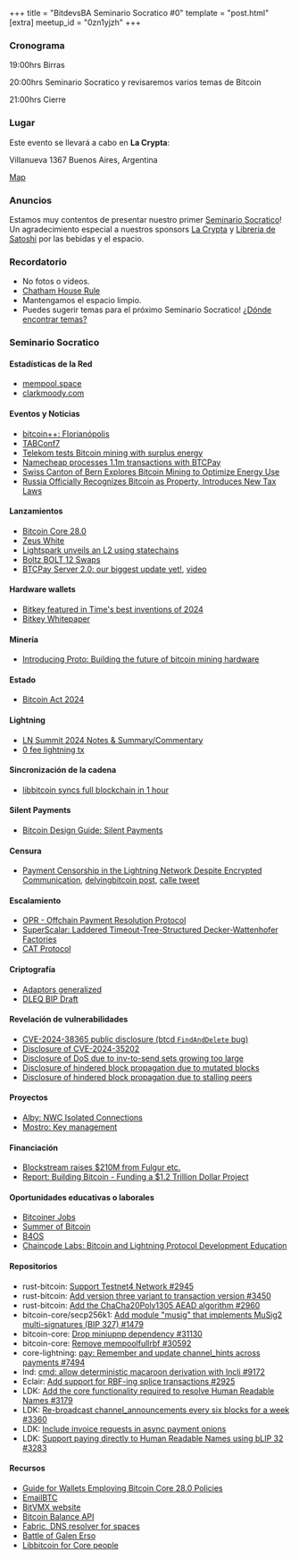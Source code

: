 +++
title = "BitdevsBA Seminario Socratico #0"
template = "post.html"
[extra]
meetup_id = "0zn1yjzh"
+++

### Cronograma

19:00hrs Birras

20:00hrs Seminario Socratico y revisaremos varios temas de Bitcoin

21:00hrs Cierre



### Lugar

Este evento se llevará a cabo en **La Crypta**:

Villanueva 1367
Buenos Aires, Argentina


[Map](https://www.google.com.ar/maps/place/Villanueva+1367,+C1426BMI+Cdad.+Aut%C3%B3noma+de+Buenos+Aires/@-34.5647265,-58.4457132,17z/data=!3m1!4b1!4m6!3m5!1s0x95bcb5c8870cdc23:0xc945d369aa39b3e0!8m2!3d-34.5647309!4d-58.4431383!16s%2Fg%2F11sp4dwkl3?entry=ttu&g_ep=EgoyMDI0MTEyNC4xIKXMDSoASAFQAw%3D%3D)



### Anuncios

Estamos muy contentos de presentar nuestro primer [Seminario Socratico](/about)! Un agradecimiento especial a nuestros
sponsors [La Crypta](https://lacrypta.ar/) y [Libreria de Satoshi](https://libreriadesatoshi.com/)
por las bebidas y el espacio.

### Recordatorio

   - No fotos o videos.
   - [Chatham House Rule](https://www.chathamhouse.org/about-us/chatham-house-rule)
   - Mantengamos el espacio limpio.
   - Puedes sugerir temas para el próximo Seminario Socratico! [¿Dónde encontrar temas?](/about/find-topics)

### Seminario Socratico


#### Estadísticas de la Red
- [mempool.space](https://mempool.space/)
- [clarkmoody.com](https://bitcoin.clarkmoody.com/dashboard/)

#### Eventos y Noticias
- [bitcoin++: Florianópolis](https://btcplusplus.dev/conf/floripa)
- [TABConf7](https://6.tabconf.com/)
- [Telekom tests Bitcoin mining with surplus energy](https://www.telekom.com/en/media/media-information/archive/test-bitcoin-mining-infrastructure-for-surplus-energy-1082684)
- [Namecheap processes 1.1m transactions with BTCPay](https://blog.btcpayserver.org/case-study-namecheap/)
- [Swiss Canton of Bern Explores Bitcoin Mining to Optimize Energy Use](https://bitcoinnews.com/mining/canton-of-bern-switzerland-bitcoin-mining/)
- [Russia Officially Recognizes Bitcoin as Property, Introduces New Tax Laws](https://bitcoinnews.com/adoption/russia-bitcoin-recognized-property/)

#### Lanzamientos
- [Bitcoin Core 28.0](https://bitcoincore.org/en/releases/28.0/)
- [Zeus White](https://blog.zeusln.com/introducing-zeus-white/)
- [Lightspark unveils an L2 using statechains](https://bitcoinmagazine.com/business/lightspark-announces-new-bitcoin-l2-and-upgraded-uma-capabilities)
- [Boltz BOLT 12 Swaps](https://xcancel.com/boltzhq/status/1853834574914113720)
- [BTCPay Server 2.0: our biggest update yet!](https://blog.btcpayserver.org/btcpay-server-2-0/), [video](https://x.com/BtcpayServer/status/1851636343664791745)

#### Hardware wallets
- [Bitkey featured in Time's best inventions of 2024](https://time.com/7094838/block-bitkey/)
- [Bitkey Whitepaper](https://x.com/jesseposner/status/1852394646997217742)


#### Minería
- [Introducing Proto: Building the future of bitcoin mining hardware](https://www.mining.build/blog/introducing-proto-building-the-future-of-bitcoin-mining-hardware-2/)

#### Estado
- [Bitcoin Act 2024](https://x.com/TFTC21/status/1859636488281186736)

#### Lightning
- [LN Summit 2024 Notes & Summary/Commentary](https://delvingbitcoin.org/t/ln-summit-2024-notes-summary-commentary/1198)
- [0 fee lightning tx](https://x.com/realtbast/status/1834213774674247987)


#### Sincronización de la cadena
- [libbitcoin syncs full blockchain in 1 hour](https://x.com/evoskuil/status/1847673128073187536)


#### Silent Payments
- [Bitcoin Design Guide: Silent Payments](https://bitcoin.design/guide/how-it-works/silent-payments/)

#### Censura
- [Payment Censorship in the Lightning Network Despite Encrypted Communication](https://drops.dagstuhl.de/entities/document/10.4230/LIPIcs.AFT.2024.12), [delvingbitcoin post](https://delvingbitcoin.org/t/research-paper-on-ln-payment-censorship/1248), [calle tweet](https://x.com/callebtc/status/1856679659523490046)


#### Escalamiento
- [OPR - Offchain Payment Resolution Protocol](https://delvingbitcoin.org/t/a-fast-scalable-protocol-for-resolving-lightning-payments/1233)
- [SuperScalar: Laddered Timeout-Tree-Structured Decker-Wattenhofer Factories](https://delvingbitcoin.org/t/superscalar-laddered-timeout-tree-structured-decker-wattenhofer-factories/1143)
- [CAT Protocol](https://catprotocol.org/)

#### Criptografía
- [Adaptors generalized](https://reyify.com/blog/adaptors-generalised/)
- [DLEQ BIP Draft](https://mailing-list.bitcoindevs.xyz/bitcoindev/b0f40eab-42f3-4153-8083-b455fbd17e19n@googlegroups.com/)


#### Revelación de vulnerabilidades
- [CVE-2024-38365 public disclosure (btcd `FindAndDelete` bug)](https://delvingbitcoin.org/t/cve-2024-38365-public-disclosure-btcd-findanddelete-bug/1184)
- [Disclosure of CVE-2024-35202](https://bitcoincore.org/en/2024/10/08/disclose-blocktxn-crash/)
- [Disclosure of DoS due to inv-to-send sets growing too large](https://bitcoincore.org/en/2024/10/08/disclose-large-inv-to-send/)
- [Disclosure of hindered block propagation due to mutated blocks](https://bitcoincore.org/en/2024/10/08/disclose-mutated-blocks-hindering-propagation/)
- [Disclosure of hindered block propagation due to stalling peers](https://bitcoincore.org/en/2024/11/05/cb-stall-hindering-propagation/)

#### Proyectos
- [Alby: NWC Isolated Connections](https://guides.getalby.com/user-guide/alby-account-and-browser-extension/alby-hub/app-store/subaccounts-friends-and-family)
- [Mostro: Key management](https://mostro.network/protocol/key_management.html)


#### Financiación

- [Blockstream raises $210M from Fulgur etc.](https://blockstream.com/press-releases/2024-10-15-blockstream-secures-210m-dollars-led-fulgur-ventures-drive-layer-2-growth-expand-bitcoin-treasury/)
- [Report: Building Bitcoin - Funding a $1.2 Trillion Dollar Project](http://1a1z.com/fund.html)

#### Oportunidades educativas o laborales
- [Bitcoiner Jobs](https://bitcoinerjobs.com/)
- [Summer of Bitcoin](https://www.summerofbitcoin.org/)
- [B4OS](https://www.libreriadesatoshi.com/b4os)
- [Chaincode Labs: Bitcoin and Lightning Protocol Development Education](https://learning.chaincode.com/)


#### Repositorios
- rust-bitcoin: [Support Testnet4 Network #2945](https://github.com/rust-bitcoin/rust-bitcoin/pull/2945)
- rust-bitcoin: [Add version three variant to transaction version #3450](https://github.com/rust-bitcoin/rust-bitcoin/pull/3450)
- rust-bitcoin: [Add the ChaCha20Poly1305 AEAD algorithm #2960](https://github.com/rust-bitcoin/rust-bitcoin/pull/2960)
- bitcoin-core/secp256k1: [Add module "musig" that implements MuSig2 multi-signatures (BIP 327) #1479](https://github.com/bitcoin-core/secp256k1/pull/1479)
- bitcoin-core: [Drop miniupnp dependency #31130](https://github.com/bitcoin/bitcoin/pull/31130)
- bitcoin-core: [Remove mempoolfullrbf #30592](https://github.com/bitcoin/bitcoin/pull/30592)
- core-lightning: [pay: Remember and update channel_hints across payments #7494](https://github.com/ElementsProject/lightning/pull/7494)
- lnd: [cmd: allow deterministic macaroon derivation with lncli #9172](https://github.com/lightningnetwork/lnd/pull/9172)
- Eclair: [Add support for RBF-ing splice transactions #2925](https://github.com/ACINQ/eclair/pull/2925)
- LDK: [Add the core functionality required to resolve Human Readable Names #3179](https://github.com/lightningdevkit/rust-lightning/pull/3179)
- LDK: [Re-broadcast channel_announcements every six blocks for a week #3360](https://github.com/lightningdevkit/rust-lightning/pull/3360)
- LDK: [Include invoice requests in async payment onions](https://github.com/lightningdevkit/rust-lightning/pull/3207)
- LDK: [Support paying directly to Human Readable Names using bLIP 32 #3283](https://github.com/lightningdevkit/rust-lightning/pull/3283)

#### Recursos

- [Guide for Wallets Employing Bitcoin Core 28.0 Policies](https://bitcoinops.org/en/bitcoin-core-28-wallet-integration-guide/)
- [EmailBTC](https://emailbtc.net/)
- [BitVMX website](https://bitvmx.org/)
- [Bitcoin Balance API](https://bitcoin-balance-api.com/)
- [Fabric, DNS resolver for spaces](https://github.com/spacesprotocol/fabric)
- [Battle of Galen Erso](https://github.com/bitcoin-dev-project/battle-of-galen-erso)
- [Libbitcoin for Core people](https://delvingbitcoin.org/t/libbitcoin-for-core-people/1222)
